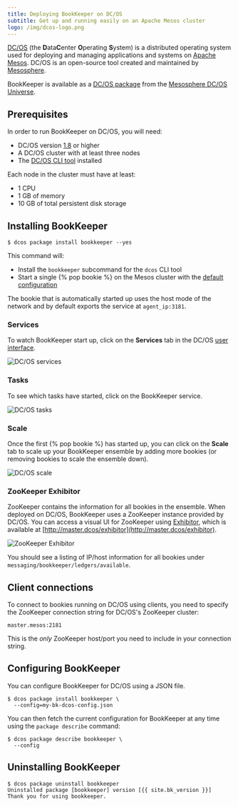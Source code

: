 ```yaml
---
title: Deploying BookKeeper on DC/OS
subtitle: Get up and running easily on an Apache Mesos cluster
logo: /img/dcos-logo.png
---
```


[DC/OS](https://dcos.io/) (the <strong>D</strong>ata<strong>C</strong>enter <strong>O</strong>perating <strong>S</strong>ystem) is a distributed operating system used for deploying and managing applications and systems on [Apache Mesos](http://mesos.apache.org/). DC/OS is an open-source tool created and maintained by [Mesosphere](https://mesosphere.com/).

BookKeeper is available as a [DC/OS package](http://universe.dcos.io/#/package/bookkeeper/version/latest) from the [Mesosphere DC/OS Universe](http://universe.dcos.io/#/packages).

## Prerequisites

In order to run BookKeeper on DC/OS, you will need:

* DC/OS version [1.8](https://dcos.io/docs/1.8/) or higher
* A DC/OS cluster with at least three nodes
* The [DC/OS CLI tool](https://dcos.io/docs/1.8/usage/cli/install/) installed

Each node in the cluster must have at least:

* 1 CPU
* 1 GB of memory
* 10 GB of total persistent disk storage

## Installing BookKeeper

```shell
$ dcos package install bookkeeper --yes
```

This command will:

* Install the `bookkeeper` subcommand for the `dcos` CLI tool
* Start a single {% pop bookie %} on the Mesos cluster with the [default configuration](../../reference/config)

The bookie that is automatically started up uses the host mode of the network and by default exports the service at `agent_ip:3181`.

### Services

To watch BookKeeper start up, click on the **Services** tab in the DC/OS [user interface](https://docs.mesosphere.com/latest/gui/).

![DC/OS services](/img/dcos/services.png)

### Tasks

To see which tasks have started, click on the BookKeeper service.

![DC/OS tasks](/img/dcos/tasks.png)

### Scale

Once the first {% pop bookie %} has started up, you can click on the **Scale** tab to scale up your BookKeeper ensemble by adding more bookies (or removing bookies to scale the ensemble down).

![DC/OS scale](/img/dcos/scale.png)

### ZooKeeper Exhibitor

ZooKeeper contains the information for all bookies in the ensemble. When deployed on DC/OS, BookKeeper uses a ZooKeeper instance provided by DC/OS. You can access a visual UI for ZooKeeper using [Exhibitor](https://github.com/soabase/exhibitor/wiki), which is available at [http://master.dcos/exhibitor](http://master.dcos/exhibitor).

![ZooKeeper Exhibitor](/img/dcos/exhibitor.png)

You should see a listing of IP/host information for all bookies under `messaging/bookkeeper/ledgers/available`.

## Client connections

To connect to bookies running on DC/OS using clients, you need to specify the ZooKeeper connection string for DC/OS's ZooKeeper cluster:

```
master.mesos:2181
```

This is the *only* ZooKeeper host/port you need to include in your connection string.

## Configuring BookKeeper

You can configure BookKeeper for DC/OS using a JSON file.

```shell
$ dcos package install bookkeeper \
  --config=my-bk-dcos-config.json
```

You can then fetch the current configuration for BookKeeper at any time using the `package describe` command:

```shell
$ dcos package describe bookkeeper \
  --config
```

## Uninstalling BookKeeper

```shell
$ dcos package uninstall bookkeeper
Uninstalled package [bookkeeper] version [{{ site.bk_version }}]
Thank you for using bookkeeper.
```
